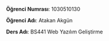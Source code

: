 **Öğrenci Numrası**: 1030510130

**Öğrenci Adı**: Atakan Akgün

**Ders Adı**: BS441 Web Yazılım Geliştirme
